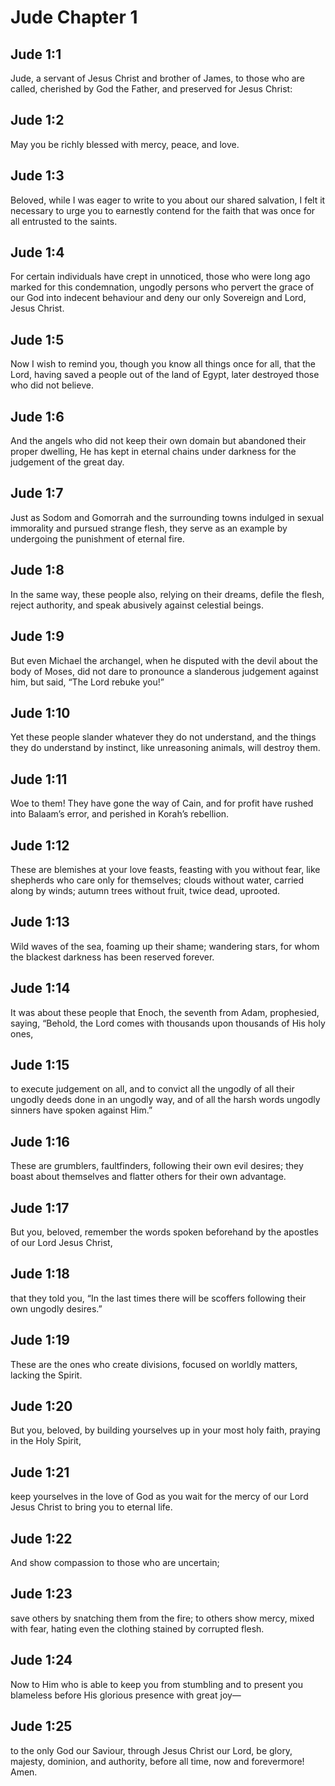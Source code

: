 # Jude Chapter 1

## Jude 1:1
Jude, a servant of Jesus Christ and brother of James, to those who are called, cherished by God the Father, and preserved for Jesus Christ:

## Jude 1:2
May you be richly blessed with mercy, peace, and love.

## Jude 1:3
Beloved, while I was eager to write to you about our shared salvation, I felt it necessary to urge you to earnestly contend for the faith that was once for all entrusted to the saints.

## Jude 1:4
For certain individuals have crept in unnoticed, those who were long ago marked for this condemnation, ungodly persons who pervert the grace of our God into indecent behaviour and deny our only Sovereign and Lord, Jesus Christ.

## Jude 1:5
Now I wish to remind you, though you know all things once for all, that the Lord, having saved a people out of the land of Egypt, later destroyed those who did not believe.

## Jude 1:6
And the angels who did not keep their own domain but abandoned their proper dwelling, He has kept in eternal chains under darkness for the judgement of the great day.

## Jude 1:7
Just as Sodom and Gomorrah and the surrounding towns indulged in sexual immorality and pursued strange flesh, they serve as an example by undergoing the punishment of eternal fire.

## Jude 1:8
In the same way, these people also, relying on their dreams, defile the flesh, reject authority, and speak abusively against celestial beings.

## Jude 1:9
But even Michael the archangel, when he disputed with the devil about the body of Moses, did not dare to pronounce a slanderous judgement against him, but said, “The Lord rebuke you!”

## Jude 1:10
Yet these people slander whatever they do not understand, and the things they do understand by instinct, like unreasoning animals, will destroy them.

## Jude 1:11
Woe to them! They have gone the way of Cain, and for profit have rushed into Balaam’s error, and perished in Korah’s rebellion.

## Jude 1:12
These are blemishes at your love feasts, feasting with you without fear, like shepherds who care only for themselves; clouds without water, carried along by winds; autumn trees without fruit, twice dead, uprooted.

## Jude 1:13
Wild waves of the sea, foaming up their shame; wandering stars, for whom the blackest darkness has been reserved forever.

## Jude 1:14
It was about these people that Enoch, the seventh from Adam, prophesied, saying, “Behold, the Lord comes with thousands upon thousands of His holy ones,

## Jude 1:15
to execute judgement on all, and to convict all the ungodly of all their ungodly deeds done in an ungodly way, and of all the harsh words ungodly sinners have spoken against Him.”

## Jude 1:16
These are grumblers, faultfinders, following their own evil desires; they boast about themselves and flatter others for their own advantage.

## Jude 1:17
But you, beloved, remember the words spoken beforehand by the apostles of our Lord Jesus Christ,

## Jude 1:18
that they told you, “In the last times there will be scoffers following their own ungodly desires.”

## Jude 1:19
These are the ones who create divisions, focused on worldly matters, lacking the Spirit.

## Jude 1:20
But you, beloved, by building yourselves up in your most holy faith, praying in the Holy Spirit,

## Jude 1:21
keep yourselves in the love of God as you wait for the mercy of our Lord Jesus Christ to bring you to eternal life.

## Jude 1:22
And show compassion to those who are uncertain;

## Jude 1:23
save others by snatching them from the fire; to others show mercy, mixed with fear, hating even the clothing stained by corrupted flesh.

## Jude 1:24
Now to Him who is able to keep you from stumbling and to present you blameless before His glorious presence with great joy—

## Jude 1:25
to the only God our Saviour, through Jesus Christ our Lord, be glory, majesty, dominion, and authority, before all time, now and forevermore! Amen.
